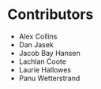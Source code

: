 Contributors
===

* Alex Collins
* Dan Jasek
* Jacob Bay Hansen
* Lachlan Coote
* Laurie Hallowes
* Panu Wetterstrand

